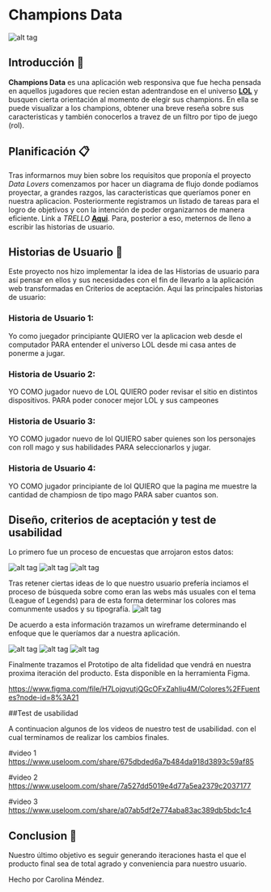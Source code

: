 # Champions Data

![alt tag](Captura-1.png)

## Introducción 🚀

**Champions Data** es una aplicación web responsiva que fue hecha pensada en aquellos jugadores que recien estan adentrandose en el universo [**LOL**](https://lan.leagueoflegends.com/es/) y busquen cierta orientación al momento de elegir sus champions.
En ella se puede visualizar a los champions, obtener una breve reseña sobre sus caracteristicas y también conocerlos a travez de un filtro por tipo de juego (rol).


## Planificación 📋

Tras informarnos muy bien sobre los requisitos que proponía el proyecto *Data Lovers* comenzamos por hacer un diagrama de flujo donde podíamos proyectar, a grandes razgos, las caracteristicas que queríamos poner en nuestra aplicacion.
Posteriormente registramos un listado de tareas para el logro de objetivos y con la intención de poder organizarnos de manera eficiente.
Link a *TRELLO*  [**Aqui**](https://trello.com/b/jaVnMsw3/data-lovers). Para, posterior a eso, meternos de lleno a escribir las historias de usuario.


## Historias de Usuario  📌

Este proyecto nos hizo implementar la idea de las Historias de usuario para así pensar en ellos y sus necesidades con el fin de llevarlo a la aplicación web transformadas en Criterios de aceptación. Aqui las principales historias de usuario:


### Historia de Usuario 1:

Yo como juegador principiante QUIERO ver la aplicacion web desde el computador PARA entender el universo LOL desde mi casa antes de ponerme a jugar.


### Historia de Usuario 2:

YO COMO jugador nuevo de LOL
QUIERO poder revisar el sitio en distintos dispositivos.
PARA poder conocer mejor LOL y sus campeones


### Historia de Usuario 3:

YO COMO jugador nuevo de lol
QUIERO saber quienes son los personajes con roll mago y sus habilidades
PARA seleccionarlos y jugar.

### Historia de Usuario 4:

YO COMO jugador principiante de lol QUIERO que la pagina me muestre la cantidad de champiosn de tipo mago PARA saber cuantos son.


## Diseño, criterios de aceptación y test de usabilidad

Lo primero fue un proceso de encuestas que arrojaron estos datos:

![alt tag](dato-1.png)
![alt tag](dato-2.png)
![alt tag](dato-3.png)

Tras retener ciertas ideas de lo que nuestro usuario prefería inciamos el proceso de búsqueda sobre como eran las webs más usuales con el tema (League of Legends) para de esta forma determinar los colores mas comunmente usados y su tipografía.
![alt tag](desktop.png)

De acuerdo a esta información trazamos un wireframe determinando el enfoque que le queríamos dar a nuestra aplicación.

![alt tag](desktop-1.png)
![alt tag](desktop-2.png)
![alt tag](desktop-3.png)

Finalmente trazamos el Prototipo de alta fidelidad que vendrá en nuestra proxima iteración del producto. Esta disponible en la herramienta Figma.

 https://www.figma.com/file/H7LojqvutjQGcOFxZahliu4M/Colores%2FFuentes?node-id=8%3A21


##Test de usabilidad

A continuacion algunos de los videos de nuestro test de usabilidad. con el cual terminamos de realizar los cambios finales.

#video 1 https://www.useloom.com/share/675dbded6a7b484da918d3893c59af85

#video 2 https://www.useloom.com/share/7a527dd5019e4d77a5ea2379c2037177

#video 3 https://www.useloom.com/share/a07ab5df2e774aba83ac389db5bdc1c4



## Conclusion 🎁
Nuestro último objetivo es seguir generando iteraciones hasta el que el producto final sea de total agrado y conveniencia para nuestro usuario.

Hecho por Carolina Méndez.




